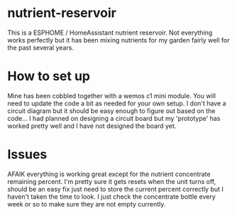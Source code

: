 # nutrient-reservoir
This is a ESPHOME / HomeAssistant nutrient reservoir. Not everything works perfectly but it has been mixing nutrients for my garden fairly well for the past several years.

# How to set up
Mine has been cobbled together with a wemos c1 mini module. You will need to update the code a bit as needed for your own setup. I don't have a circuit diagram but it should be easy enough to figure out based on the code... I had planned on designing a circuit board but my 'prototype' has worked pretty well and I have not designed the board yet.

# Issues
AFAIK everything is working great except for the nutrient concentrate remaining percent. I'm pretty sure it gets resets when the unit turns off, should be an easy fix just need to store the current percent correctly but I haven't taken the time to look. I just check the concentrate bottle every week or so to make sure they are not empty currently.
